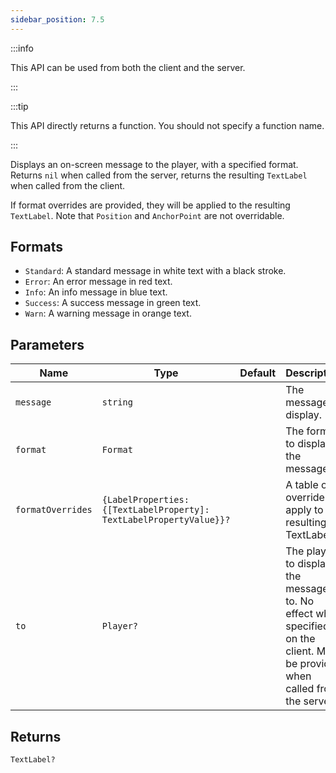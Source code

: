 ```yaml
---
sidebar_position: 7.5
---
```


:::info

This API can be used from both the client and the server.

:::

:::tip

This API directly returns a function. You should not specify a function name.

:::

Displays an on-screen message to the player, with a specified format. Returns `nil` when called from the server, returns the resulting `TextLabel` when called from the client.

If format overrides are provided, they will be applied to the resulting `TextLabel`. Note that `Position` and `AnchorPoint` are not overridable.

## Formats

- `Standard`: A standard message in white text with a black stroke.
- `Error`: An error message in red text.
- `Info`: An info message in blue text.
- `Success`: A success message in green text.
- `Warn`: A warning message in orange text.

## Parameters

| Name | Type | Default | Description |
| --- | --- | --- | --- |
| `message` | `string` | | The message to display. |
| `format` | `Format` |  | The format to display the message in. |
| `formatOverrides` | `{LabelProperties: {[TextLabelProperty]: TextLabelPropertyValue}}?` | | A table of overrides to apply to the resulting TextLabel. |
| `to` | `Player?` | | The player to display the message to. No effect when specified on the client. Must be provided when called from the server. |

## Returns
`TextLabel?`